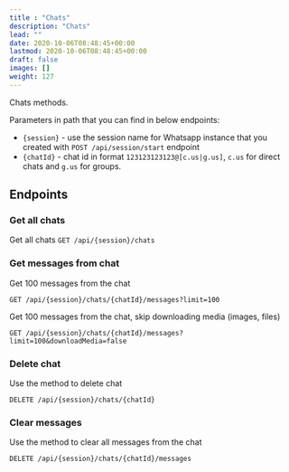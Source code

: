 ```yaml
---
title : "Chats"
description: "Chats"
lead: ""
date: 2020-10-06T08:48:45+00:00
lastmod: 2020-10-06T08:48:45+00:00
draft: false
images: []
weight: 127
---
```


Chats methods.

Parameters in path that you can find in below endpoints:
- `{session}` - use the session name for Whatsapp instance that you created with `POST /api/session/start` endpoint
- `{chatId}` - chat id in format `123123123123@[c.us|g.us]`, `c.us` for direct chats and `g.us` for groups.

## Endpoints
### Get all chats
Get all chats
`GET /api/{session}/chats`

### Get messages from chat
Get 100 messages from the chat

`GET /api/{session}/chats/{chatId}/messages?limit=100`


Get 100 messages from the chat, skip downloading media (images, files)

`GET /api/{session}/chats/{chatId}/messages?limit=100&downloadMedia=false`

### Delete chat
Use the method to delete chat

`DELETE /api/{session}/chats/{chatId}`

### Clear messages
Use the method to clear all messages from the chat

`DELETE /api/{session}/chats/{chatId}/messages`
